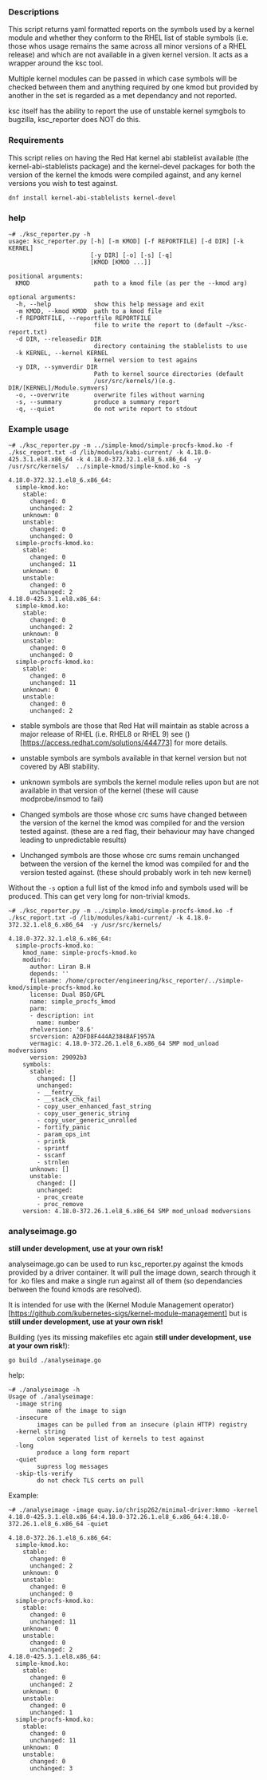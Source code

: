 ### Descriptions
This script returns yaml formatted reports on the symbols used by a kernel module and whether they conform to the RHEL list of stable symbols (i.e. those whos usage remains the same across all minor versions of a RHEL release) and which are not available in a given kernel version. It acts as a wrapper around the ksc tool.

Multiple kernel modules can be passed in which case symbols will be checked between them and anything required by one kmod but provided by another in the set is regarded as a met dependancy and not reported.

ksc itself has the ability to report the use of unstable kernel symgbols to bugzilla, ksc_reporter does NOT do this. 

### Requirements

This script relies on having the Red Hat kernel abi stablelist available (the kernel-abi-stablelists package) and the kernel-devel packages for both the version of the kernel the kmods were compiled against, and any kernel versions you wish to test against.

```
dnf install kernel-abi-stablelists kernel-devel
```

### help
```
~# ./ksc_reporter.py -h
usage: ksc_reporter.py [-h] [-m KMOD] [-f REPORTFILE] [-d DIR] [-k KERNEL]
                       [-y DIR] [-o] [-s] [-q]
                       [KMOD [KMOD ...]]

positional arguments:
  KMOD                  path to a kmod file (as per the --kmod arg)

optional arguments:
  -h, --help            show this help message and exit
  -m KMOD, --kmod KMOD  path to a kmod file
  -f REPORTFILE, --reportfile REPORTFILE
                        file to write the report to (default ~/ksc-report.txt)
  -d DIR, --releasedir DIR
                        directory containing the stablelists to use
  -k KERNEL, --kernel KERNEL
                        kernel version to test agains
  -y DIR, --symverdir DIR
                        Path to kernel source directories (default
                        /usr/src/kernels/)(e.g. DIR/[KERNEL]/Module.symvers)
  -o, --overwrite       overwrite files without warning
  -s, --summary         produce a summary report
  -q, --quiet           do not write report to stdout
```


### Example usage
```
~# ./ksc_reporter.py -m ../simple-kmod/simple-procfs-kmod.ko -f ./ksc_report.txt -d /lib/modules/kabi-current/ -k 4.18.0-425.3.1.el8.x86_64 -k 4.18.0-372.32.1.el8_6.x86_64  -y /usr/src/kernels/  ../simple-kmod/simple-kmod.ko -s

4.18.0-372.32.1.el8_6.x86_64:
  simple-kmod.ko:
    stable:
      changed: 0
      unchanged: 2
    unknown: 0
    unstable:
      changed: 0
      unchanged: 0
  simple-procfs-kmod.ko:
    stable:
      changed: 0
      unchanged: 11
    unknown: 0
    unstable:
      changed: 0
      unchanged: 2
4.18.0-425.3.1.el8.x86_64:
  simple-kmod.ko:
    stable:
      changed: 0
      unchanged: 2
    unknown: 0
    unstable:
      changed: 0
      unchanged: 0
  simple-procfs-kmod.ko:
    stable:
      changed: 0
      unchanged: 11
    unknown: 0
    unstable:
      changed: 0
      unchanged: 2
```

- stable symbols are those that Red Hat will maintain as stable across a major release of RHEL (i.e. RHEL8 or RHEL 9) see ()[https://access.redhat.com/solutions/444773] for more details.
- unstable symbols are symbols available in that kernel version but not covered by ABI stability.
- unknown symbols are symbols the kernel module relies upon but are not available in that version of the kernel (these will cause modprobe/insmod to fail)


- Changed symbols are those whose crc sums have changed between the version of the kernel the kmod was compiled for and the version tested against. (these are a red flag, their behaviour may have changed leading to unpredictable results)
- Unchanged symbols are those whose crc sums remain unchanged between the version of the kernel the kmod was compiled for and the version tested against. (these should probably work in teh new kernel)


Without the `-s` option a full list of the kmod info and symbols used will be produced. This can get very long for non-trivial kmods.

```
~# ./ksc_reporter.py -m ../simple-kmod/simple-procfs-kmod.ko -f ./ksc_report.txt -d /lib/modules/kabi-current/ -k 4.18.0-372.32.1.el8_6.x86_64  -y /usr/src/kernels/ 

4.18.0-372.32.1.el8_6.x86_64:
  simple-procfs-kmod.ko:
    kmod_name: simple-procfs-kmod.ko
    modinfo:
      author: Liran B.H
      depends: ''
      filename: /home/cprocter/engineering/ksc_reporter/../simple-kmod/simple-procfs-kmod.ko
      license: Dual BSD/GPL
      name: simple_procfs_kmod
      parm:
      - description: int
        name: number
      rhelversion: '8.6'
      srcversion: A2DFD8F444A2384BAF1957A
      vermagic: 4.18.0-372.26.1.el8_6.x86_64 SMP mod_unload modversions
      version: 29092b3
    symbols:
      stable:
        changed: []
        unchanged:
        - __fentry__
        - __stack_chk_fail
        - copy_user_enhanced_fast_string
        - copy_user_generic_string
        - copy_user_generic_unrolled
        - fortify_panic
        - param_ops_int
        - printk
        - sprintf
        - sscanf
        - strnlen
      unknown: []
      unstable:
        changed: []
        unchanged:
        - proc_create
        - proc_remove
    version: 4.18.0-372.26.1.el8_6.x86_64 SMP mod_unload modversions
```

### analyseimage.go

**still under development, use at your own risk!**

analyseimage.go can be used to run ksc_reporter.py against the kmods provided by a driver container. It will pull the image down, search through it for .ko files and make a single run against all of them (so dependancies between the found kmods are resolved). 

It is intended for use with the (Kernel Module Management operator)[https://github.com/kubernetes-sigs/kernel-module-management] but is **still under development, use at your own risk!**

Building (yes its missing makefiles etc again **still under development, use at your own risk!**):

```
go build ./analyseimage.go
```
help:
```
~# ./analyseimage -h
Usage of ./analyseimage:
  -image string
        name of the image to sign
  -insecure
        images can be pulled from an insecure (plain HTTP) registry
  -kernel string
        colon seperated list of kernels to test against
  -long
        produce a long form report
  -quiet
        supress log messages
  -skip-tls-verify
        do not check TLS certs on pull
```
Example:
```
~# ./analyseimage -image quay.io/chrisp262/minimal-driver:kmmo -kernel 4.18.0-425.3.1.el8.x86_64:4.18.0-372.26.1.el8_6.x86_64:4.18.0-372.26.1.el8_6.x86_64 -quiet

4.18.0-372.26.1.el8_6.x86_64:
  simple-kmod.ko:
    stable:
      changed: 0
      unchanged: 2
    unknown: 0
    unstable:
      changed: 0
      unchanged: 0
  simple-procfs-kmod.ko:
    stable:
      changed: 0
      unchanged: 11
    unknown: 0
    unstable:
      changed: 0
      unchanged: 2
4.18.0-425.3.1.el8.x86_64:
  simple-kmod.ko:
    stable:
      changed: 0
      unchanged: 2
    unknown: 0
    unstable:
      changed: 0
      unchanged: 1
  simple-procfs-kmod.ko:
    stable:
      changed: 0
      unchanged: 11
    unknown: 0
    unstable:
      changed: 0
      unchanged: 3
```
